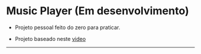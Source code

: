 # Music Player (Em desenvolvimento)

- Projeto pessoal feito do zero para praticar.

- Projeto baseado neste [video](https://www.youtube.com/watch?v=Zf_psaJ-wP4)

-----------------------------------------
